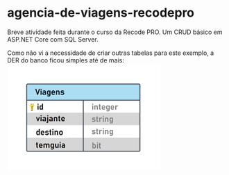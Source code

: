 # agencia-de-viagens-recodepro
Breve atividade feita durante o curso da Recode PRO. Um CRUD básico em ASP.NET Core com SQL Server.


Como não vi a necessidade de criar outras tabelas para este exemplo, a DER do banco ficou simples até de mais:
<img src="DER - Viagens.png" alt="drawing" width="70%"/>
